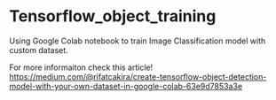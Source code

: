 # Tensorflow_object_training
Using Google Colab notebook to train Image Classification model with custom dataset.

For more informaiton check this article!
https://medium.com/@rifatcakira/create-tensorflow-object-detection-model-with-your-own-dataset-in-google-colab-63e9d7853a3e
